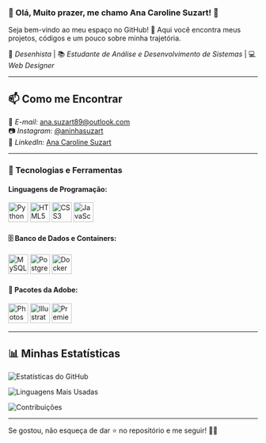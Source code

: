 ### 🌟 Olá, Muito prazer, me chamo Ana Caroline Suzart! 🌺  

Seja bem-vindo ao meu espaço no GitHub! 🚀 Aqui você encontra meus projetos, códigos e um pouco sobre minha trajetória. 

<ima src="lalalalalala.png" alt="Minha pixel Art" width="50" align="left">  


🎨 *Desenhista* | 📚 *Estudante de Análise e Desenvolvimento de Sistemas* | 💻 *Web Designer*  

---
## 📫 Como me Encontrar  

📧 *E-mail:* ana.suzart89@outlook.com  
📷 *Instagram:* [@aninhasuzart](https://www.instagram.com/aninhassuzart)  
💼 *LinkedIn:* [Ana Caroline Suzart](https://www.linkedin.com/in/ana-caroline-suzart-da-silva-6914b1153)  

---
### 🚀 Tecnologias e Ferramentas

#### Linguagens de Programação:
<p align="left">
  <img src="https://cdn.jsdelivr.net/gh/devicons/devicon/icons/python/python-original.svg" title="Python" width="40" height="40"/>
  <img src="https://cdn.jsdelivr.net/gh/devicons/devicon/icons/html5/html5-original.svg" title="HTML5" width="40" height="40"/>
  <img src="https://cdn.jsdelivr.net/gh/devicons/devicon/icons/css3/css3-original.svg" title="CSS3" width="40" height="40"/>
  <img src="https://cdn.jsdelivr.net/gh/devicons/devicon/icons/javascript/javascript-original.svg" title="JavaScript" width="40" height="40"/>
</p>

#### 🗄️ Banco de Dados e Containers:
<p align="left">
  <img src="https://cdn.jsdelivr.net/gh/devicons/devicon/icons/mysql/mysql-original.svg" title="MySQL" width="40" height="40"/>
  <img src="https://cdn.jsdelivr.net/gh/devicons/devicon/icons/postgresql/postgresql-original.svg" title="PostgreSQL" width="40" height="40"/>
  <img src="https://cdn.jsdelivr.net/gh/devicons/devicon/icons/docker/docker-original.svg" title="Docker" width="40" height="40"/>
</p>

#### 🎨 Pacotes da Adobe:
<p align="left">
  <img src="https://cdn.jsdelivr.net/gh/devicons/devicon/icons/photoshop/photoshop-plain.svg" title="Photoshop" width="40" height="40"/>
  <img src="https://cdn.jsdelivr.net/gh/devicons/devicon/icons/illustrator/illustrator-plain.svg" title="Illustrator" width="40" height="40"/>
  <img src="https://cdn.jsdelivr.net/gh/devicons/devicon/icons/premierepro/premierepro-original.svg" title="Premiere Pro" width="40" height="40"/>
</p>

---

## 📊 Minhas Estatísticas  

![Estatísticas do GitHub](https://github-readme-stats.vercel.app/api?username=anasuzart89&show_icons=true&theme=radical)  

![Linguagens Mais Usadas](https://github-readme-stats.vercel.app/api/top-langs/?username=anasuzart89&layout=compact&theme=radical)  

![Contribuições](https://github-readme-streak-stats.herokuapp.com/?user=anasuzart89&theme=radical)  

---

Se gostou, não esqueça de dar ⭐ no repositório e me seguir! 🚀✨
